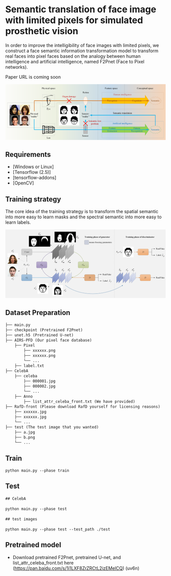 # Semantic translation of face image with limited pixels for simulated prosthetic vision
In order to improve the intelligibility of face images with limited pixels, we construct a face semantic information transformation model to transform real faces into pixel faces based on the analogy between human intelligence and artificial intelligence, named F2Pnet (Face to Pixel networks).

Paper URL is coming soon

<img src="00.PNG">

## Requirements

- [Windows or Linux]
- [Tensorflow (2.5)]
- [tensorflow-addons]
- [OpenCV]

## Training strategy

The core idea of the training strategy is to transform the spatial semantic into more easy to learn masks and the spectral semantic into more easy to learn labels.

<img src="01.PNG">

## Dataset Preparation

    ├── main.py
    ├── checkpoint (Pretrained F2Pnet)
    ├── unet.h5 (Pretrained U-net)
    ├── AIRS-PFD (Our pixel face database) 
    	├── Pixel
			├── xxxxxx.png
			├── xxxxxx.png
			└── ...
		├── label.txt
    ├── CelebA
		├── celeba
			├── 000001.jpg 
			├── 000002.jpg
			└── ...
    	├── Anno
		    ├── list_attr_celeba_front.txt (We have provided) 
    ├── RafD-front (Please download RafD yourself for licensing reasons)
		├── xxxxxx.jpg 
		├── xxxxxx.jpg
		└── ...
    ├── test (The test image that you wanted)
        ├── a.jpg 
        ├── b.png
        └── ...

## Train

	python main.py --phase train

## Test

	## CelebA

	python main.py --phase test

	## test images

	python main.py --phase test --test_path ./test


## Pretrained model

- Download pretrained F2Pnet, pretrained U-net, and list_attr_celeba_front.txt here (https://pan.baidu.com/s/1i1LXF8ZrZRCtL2izEMelCQ) (uv6n)